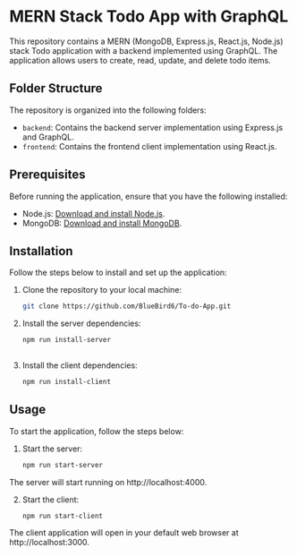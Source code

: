 # MERN Stack Todo App with GraphQL

This repository contains a MERN (MongoDB, Express.js, React.js, Node.js) stack Todo application with a backend implemented using GraphQL. The application allows users to create, read, update, and delete todo items.

## Folder Structure

The repository is organized into the following folders:

- `backend`: Contains the backend server implementation using Express.js and GraphQL.
- `frontend`: Contains the frontend client implementation using React.js.

## Prerequisites

Before running the application, ensure that you have the following installed:

- Node.js: [Download and install Node.js](https://nodejs.org/en/download/).
- MongoDB: [Download and install MongoDB](https://www.mongodb.com/try/download/community).

## Installation

Follow the steps below to install and set up the application:

1. Clone the repository to your local machine:

   ```bash
   git clone https://github.com/BlueBird6/To-do-App.git
   
2. Install the server dependencies:
  
   ```bash
   npm run install-server
  
3. Install the client dependencies:

   ```bash
   npm run install-client

## Usage
To start the application, follow the steps below:

1. Start the server:

   ```bash
   npm run start-server
The server will start running on http://localhost:4000.

2. Start the client:

   ```bash
   npm run start-client
The client application will open in your default web browser at http://localhost:3000.
